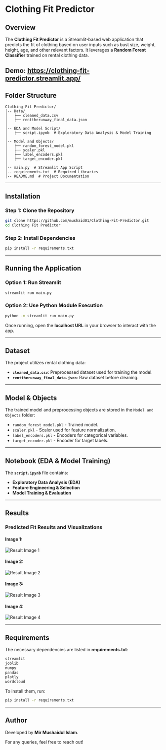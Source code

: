 # Clothing Fit Predictor

## Overview
The **Clothing Fit Predictor** is a Streamlit-based web application that predicts the fit of clothing based on user inputs such as bust size, weight, height, age, and other relevant factors. It leverages a **Random Forest Classifier** trained on rental clothing data.

Demo: https://clothing-fit-predictor.streamlit.app/
---

## Folder Structure
```
Clothing Fit Predictor/
│-- Data/
│   ├── cleaned_data.csv
│   ├── renttherunway_final_data.json
│
│-- EDA and Model Script/
│   ├── script.ipynb  # Exploratory Data Analysis & Model Training
│
│-- Model and Objects/
│   ├── random_forest_model.pkl
│   ├── scaler.pkl
│   ├── label_encoders.pkl
│   ├── target_encoder.pkl
│
│-- main.py  # Streamlit App Script
│-- requirements.txt  # Required Libraries
│-- README.md  # Project Documentation
```

---

## Installation
### **Step 1: Clone the Repository**
```sh
git clone https://github.com/mushaid01/Clothing-Fit-Predictor.git
cd Clothing Fit Predictor
```

### **Step 2: Install Dependencies**
```sh
pip install -r requirements.txt
```

---

## Running the Application
### **Option 1: Run Streamlit**
```sh
streamlit run main.py
```

### **Option 2: Use Python Module Execution**
```sh
python -m streamlit run main.py
```

Once running, open the **localhost URL** in your browser to interact with the app.

---

## Dataset
The project utilizes rental clothing data:
- **`cleaned_data.csv`**: Preprocessed dataset used for training the model.
- **`renttherunway_final_data.json`**: Raw dataset before cleaning.

---

## Model & Objects
The trained model and preprocessing objects are stored in the `Model and Objects` folder:
- `random_forest_model.pkl` - Trained model.
- `scaler.pkl` - Scaler used for feature normalization.
- `label_encoders.pkl` - Encoders for categorical variables.
- `target_encoder.pkl` - Encoder for target labels.

---

## Notebook (EDA & Model Training)
The **`script.ipynb`** file contains:
- **Exploratory Data Analysis (EDA)**
- **Feature Engineering & Selection**
- **Model Training & Evaluation**

---

## Results
### **Predicted Fit Results and Visualizations**
#### Image 1:
![Result Image 1](https://drive.google.com/uc?id=1wDfyb7ebcVSzGh299xDoGUsqGmlPAexw)

#### Image 2:
![Result Image 2](https://drive.google.com/uc?id=1G-Pf1Lwwa973q_hUSPKR_1OiyLCXLwkX)

#### Image 3:
![Result Image 3](https://drive.google.com/uc?id=1Q8G2ZwZ-sQESWBZXhpgpZldBJoRaa0qc)

#### Image 4:
![Result Image 4](https://drive.google.com/uc?id=12-h4BWOyKPBAKxwWFikDjjAirWY80dBq)

---

## Requirements
The necessary dependencies are listed in **requirements.txt**:
```txt
streamlit
joblib
numpy
pandas
plotly
wordcloud
```

To install them, run:
```sh
pip install -r requirements.txt
```

---

## Author
Developed by **Mir Mushaidul Islam**.

For any queries, feel free to reach out!
